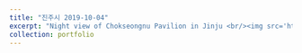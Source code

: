```yaml
---
title: "진주시 2019-10-04"
excerpt: "Night view of Chokseongnu Pavilion in Jinju <br/><img src='https://drive.google.com/uc?id=1We1e4cPcsQYY--dlGF8kxvscJIzhkMVA&export=download'>"
collection: portfolio
---
```


 
